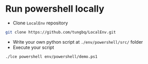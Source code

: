 # Run powershell locally

- Clone `LocalEnv` repository

```bash
git clone https://github.com/tungbq/LocalEnv.git
```

- Write your own python script at `./env/powershell/src/` folder
- Execute your script

```bash
./lce powershell env/powershell/demo.ps1
```
